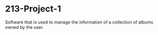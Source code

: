 # 213-Project-1
Software that is used to manage the information of a collection of albums owned by the user. 
